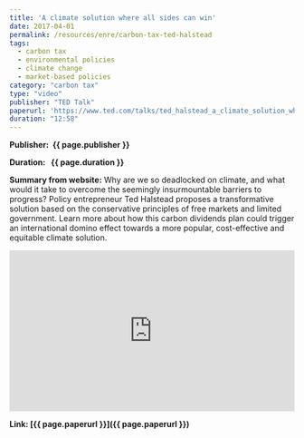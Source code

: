 ```yaml
---
title: 'A climate solution where all sides can win'
date: 2017-04-01
permalink: /resources/enre/carbon-tax-ted-halstead
tags:
  - carbon tax
  - environmental policies
  - climate change
  - market-based policies
category: "carbon tax"
type: "video"
publisher: "TED Talk"
paperurl: 'https://www.ted.com/talks/ted_halstead_a_climate_solution_where_all_sides_can_win?subtitle=en'
duration: "12:58"
---
```


<!-- Google tag (gtag.js) -->
<script async src="https://www.googletagmanager.com/gtag/js?id=G-Q95WSVMDNZ"></script>
<script>
  window.dataLayer = window.dataLayer || [];
  function gtag(){dataLayer.push(arguments);}
  gtag('js', new Date());

  gtag('config', 'G-Q95WSVMDNZ');
</script>


**<span class="bold-podcast">Publisher: </span>&nbsp;<span class="text-podcast">{{ page.publisher }}</span>**

**<span class="bold-podcast">Duration: </span>&nbsp;<span class="text-podcast"> {{ page.duration }}</span>**

**<span class="bold-podcast">Summary from website:</span>**
Why are we so deadlocked on climate, and what would it take to overcome the seemingly insurmountable barriers to progress? Policy entrepreneur Ted Halstead proposes a transformative solution based on the conservative principles of free markets and limited government. Learn more about how this carbon dividends plan could trigger an international domino effect towards a more popular, cost-effective and equitable climate solution.

<div style="max-width:1024px">
  <div style="position:relative;height:0;padding-bottom:56.25%">
    <iframe src="https://embed.ted.com/talks/ted_halstead_a_climate_solution_where_all_sides_can_win?subtitle=en" width="1024px" height="576px" title="A climate solution where all sides can win" style="position:absolute;left:0;top:0;width:100%;height:100%"  frameborder="0" scrolling="no" allowfullscreen onload="window.parent.postMessage('iframeLoaded', 'https://embed.ted.com')"></iframe>
  </div>
</div>


**<span class="small-podcast">Link:</span>&nbsp;<span class="links-podcast">[{{ page.paperurl }}]({{ page.paperurl }})</span>**